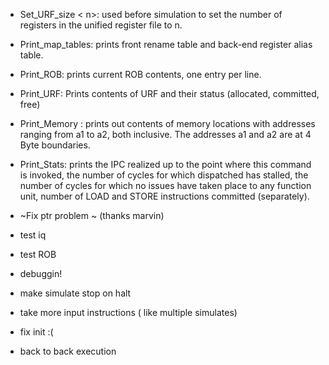  - Set_URF_size < n>: used before simulation to set the number of registers in the unified register file
to n.
 - Print_map_tables: prints front rename table and back-end register alias table.
 - Print_ROB: prints current ROB contents, one entry per line.
 - Print_URF: Prints contents of URF and their status (allocated, committed, free)
 - Print_Memory <a1> <a2>: prints out contents of memory locations with addresses ranging from
a1 to a2, both inclusive. The addresses a1 and a2 are at 4 Byte boundaries.
 - Print_Stats: prints the IPC realized up to the point where this command is invoked, the number of
cycles for which dispatched has stalled, the number of cycles for which no issues have taken place
to any function unit, number of LOAD and STORE instructions committed (separately).

- ~Fix ptr problem ~ (thanks marvin)
- test iq
- test ROB 
- debuggin!
- make simulate stop on halt
- take more input instructions ( like multiple simulates)
- fix init :(
- back to back execution
